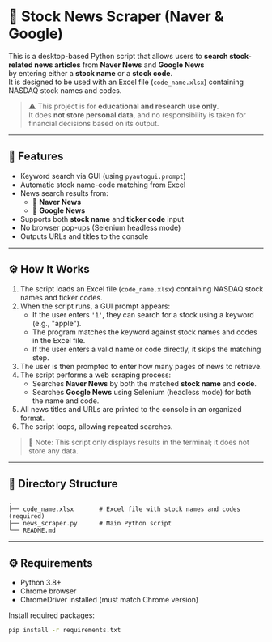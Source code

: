 # 📰 Stock News Scraper (Naver & Google)

This is a desktop-based Python script that allows users to **search stock-related news articles** from **Naver News** and **Google News**  
by entering either a **stock name** or a **stock code**.  
It is designed to be used with an Excel file (`code_name.xlsx`) containing NASDAQ stock names and codes.

> ⚠️ This project is for **educational and research use only.**  
> It does **not store personal data**, and no responsibility is taken for financial decisions based on its output.

---

## 📌 Features

- Keyword search via GUI (using `pyautogui.prompt`)
- Automatic stock name-code matching from Excel
- News search results from:
  - 🔎 **Naver News**
  - 🔎 **Google News**
- Supports both **stock name** and **ticker code** input
- No browser pop-ups (Selenium headless mode)
- Outputs URLs and titles to the console

---


## ⚙️ How It Works

1. The script loads an Excel file (`code_name.xlsx`) containing NASDAQ stock names and ticker codes.
2. When the script runs, a GUI prompt appears:
   - If the user enters `'1'`, they can search for a stock using a keyword (e.g., "apple").
   - The program matches the keyword against stock names and codes in the Excel file.
   - If the user enters a valid name or code directly, it skips the matching step.
3. The user is then prompted to enter how many pages of news to retrieve.
4. The script performs a web scraping process:
   - Searches **Naver News** by both the matched **stock name** and **code**.
   - Searches **Google News** using Selenium (headless mode) for both the name and code.
5. All news titles and URLs are printed to the console in an organized format.
6. The script loops, allowing repeated searches.

> 📌 Note: This script only displays results in the terminal; it does not store any data.


---


## 📁 Directory Structure

```plaintext
.
├── code_name.xlsx       # Excel file with stock names and codes (required)
├── news_scraper.py      # Main Python script
└── README.md
```


---

## ⚙️ Requirements

- Python 3.8+
- Chrome browser
- ChromeDriver installed (must match Chrome version)

Install required packages:
```bash
pip install -r requirements.txt
